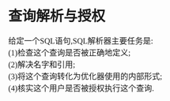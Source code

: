 # 查询解析与授权
<font face="微软雅黑" size="3px">

给定一个SQL语句,SQL解析器主要任务是:  
(1)检查这个查询是否被正确地定义;  
(2)解决名字和引用;  
(3)将这个查询转化为优化器使用的内部形式;  
(4)核实这个用户是否被授权执行这个查询.



